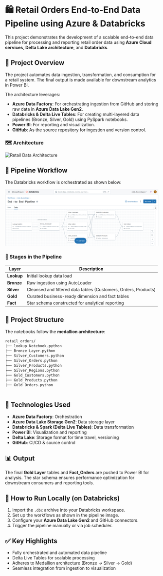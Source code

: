# 🛍️ Retail Orders End-to-End Data Pipeline using Azure & Databricks

This project demonstrates the development of a scalable end-to-end data pipeline for processing and reporting retail order data using **Azure Cloud services**, **Delta Lake architecture**, and **Databricks**.

## 🚀 Project Overview

The project automates data ingestion, transformation, and consumption for a retail system. The final output is made available for downstream analytics in Power BI.

The architecture leverages:

- **Azure Data Factory**: For orchestrating ingestion from GitHub and storing raw data in **Azure Data Lake Gen2**.
- **Databricks & Delta Live Tables**: For creating multi-layered data pipelines (Bronze, Silver, Gold) using PySpark notebooks.
- **Power BI**: For reporting and visualization.
- **GitHub**: As the source repository for ingestion and version control.

### 🗺️ Architecture

![Retail Data Architecture](./retail%20data%20architecture.dra.png)

## 🔁 Pipeline Workflow

The Databricks workflow is orchestrated as shown below:

![Databricks Workflow Pipeline](https://github.com/jotstolu/Azure-DataBrick-End-to-End-Project---Retail-Sales-/blob/main/asset/databricks%20workflow%20pipeline.png?raw=true)

### 🔹 Stages in the Pipeline

| Layer     | Description |
|-----------|-------------|
| **Lookup** | Initial lookup data load |
| **Bronze** | Raw ingestion using AutoLoader |
| **Silver** | Cleansed and filtered data tables (Customers, Orders, Products) |
| **Gold**   | Curated business-ready dimension and fact tables |
| **Fact**   | Star schema constructed for analytical reporting |

## 📂 Project Structure

The notebooks follow the **medallion architecture**:

```
retail_orders/
├── lookup Notebook.python
├── Bronze Layer.python
├── Silver_Customers.python
├── Silver_Orders.python
├── Silver_Products.python
├── Silver_Regions.python
├── Gold_Customers.python
├── Gold_Products.python
├── Gold Orders.python


```

## 🧪 Technologies Used

- **Azure Data Factory**: Orchestration
- **Azure Data Lake Storage Gen2**: Data storage layer
- **Databricks & Spark (Delta Live Tables)**: Data transformation
- **Power BI**: Visualization and reporting
- **Delta Lake**: Storage format for time travel, versioning
- **GitHub**: CI/CD & source control

## 📊 Output

The final **Gold Layer** tables and **Fact_Orders** are pushed to Power BI for analysis. The star schema ensures performance optimization for downstream consumers and reporting tools.

## 🧾 How to Run Locally (on Databricks)

1. Import the `.dbc` archive into your Databricks workspace.
2. Set up the workflows as shown in the pipeline image.
3. Configure your **Azure Data Lake Gen2** and GitHub connectors.
4. Trigger the pipeline manually or via job scheduler.

## ✅ Key Highlights

- Fully orchestrated and automated data pipeline
- Delta Live Tables for scalable processing
- Adheres to Medallion architecture (Bronze → Silver → Gold)
- Seamless integration from ingestion to visualization
